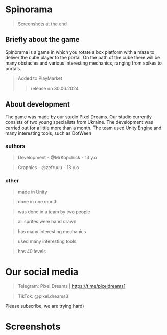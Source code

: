 # Spinorama
> Screenshots at the end
## Briefly about the game
Spinorama is a game in which you rotate a box platform with a maze to deliver the cube player to the portal. On the path of the cube there will be many obstacles and various interesting mechanics, ranging from spikes to portals.

>Added to PlayMarket
>>release on 30.06.2024

## About development
The game was made by our studio Pixel Dreams. Our studio currently consists of two young specialists from Ukraine. The development was carried out for a little more than a month.
The team used Unity Engine and many interesting tools, such as DotWeen 

### authors
>Development - @MrKopchick - 13 y.o

>Graphics - @zefruuu - 13 y.o

### other

> made in Unity

> done in one month

> was done in a team by two people

> all sprites were hand drawn

> has many interesting mechanics

> used many interesting tools

> has 40 levels

# Our social media
> Telegram: Pixel Dreams | https://t.me/pixeldreams1

> TikTok: @pixel.dreams3

Please subscribe, we are trying hard)

# Screenshots


